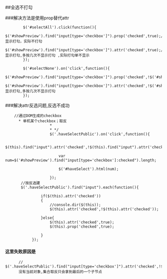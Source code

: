 ##全选不打勾
	
	
###解决方法是使用prop替代attr
		
				
            $('#selectAll').click(function(){
                $('#showPreview').find("input[type='checkbox']").prop('checked',true);//显示打勾，实际不打勾
                $('#showPreview').find("input[type='checkbox']").attr('checked',true);//显示打勾,多按几次不显示打勾 ,实际打勾单不显示
            });

            $('#selectNone').on('click',function(){
                $('#showPreview').find("input[type='checkbox']").prop('checked',!$('#showPreview').find("input[type='checkbox']").prop('checked'));
                $('#showPreview').find("input[type='checkbox']").attr('checked',!$('#showPreview').find("input[type='checkbox']").attr('checked'));//显示打勾,多按几次不显示打勾
            });

 ###解决attr反选问题,反选不成功

        //通过DOM生成的checkbox
          * 单机某个checkbox；取反
                        *
                        * */
                        $('.haveSelectPublic').on('click',function(){

                             $(this).find("input").attr('checked',!$(this).find("input").attr('checked'));

                            var num=$('#showPreview').find("input[type='checkbox']:checked").length;

                            $('#haveSelect').html(num);

                        });
           //按反选建
           $('.haveSelectPublic').find("input").each(function(){

                    if($(this).attr('checked'))
                    {
                        //console.dir($(this));
                        $(this).attr('checked',!$(this).attr('checked'));

                    }else{
                        $(this).attr('checked',true);
                        $(this).prop('checked',true);

                    }
                });


               
 ####             这里失败原因是
          // $('.haveSelectPublic').find("input[type='checkbox']").attr('checked',!$('.haveSelectPublic').find("input[type='checkbox']").attr('checked'));
          没有当前对象,集合取反只会拿到最后的一个子节点